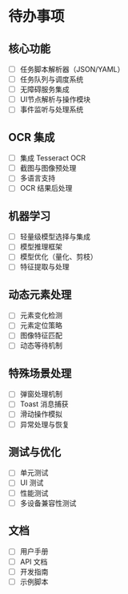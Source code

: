 # 待办事项

## 核心功能
- [ ] 任务脚本解析器（JSON/YAML）
- [ ] 任务队列与调度系统
- [ ] 无障碍服务集成
- [ ] UI节点解析与操作模块
- [ ] 事件监听与处理系统

## OCR 集成
- [ ] 集成 Tesseract OCR
- [ ] 截图与图像预处理
- [ ] 多语言支持
- [ ] OCR 结果后处理

## 机器学习
- [ ] 轻量级模型选择与集成
- [ ] 模型推理框架
- [ ] 模型优化（量化、剪枝）
- [ ] 特征提取与处理

## 动态元素处理
- [ ] 元素变化检测
- [ ] 元素定位策略
- [ ] 图像特征匹配
- [ ] 动态等待机制

## 特殊场景处理
- [ ] 弹窗处理机制
- [ ] Toast 消息捕获
- [ ] 滑动操作模拟
- [ ] 异常处理与恢复

## 测试与优化
- [ ] 单元测试
- [ ] UI 测试
- [ ] 性能测试
- [ ] 多设备兼容性测试

## 文档
- [ ] 用户手册
- [ ] API 文档
- [ ] 开发指南
- [ ] 示例脚本
